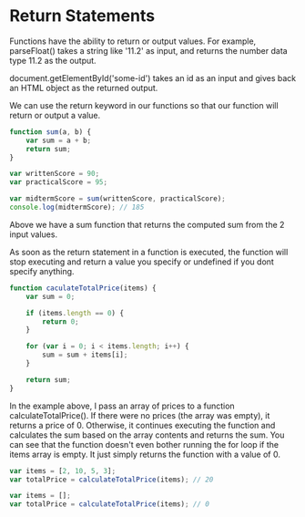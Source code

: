 Return Statements
=================

Functions have the ability to return or output values. For example, parseFloat() takes a string like '11.2' as input, and returns the number data type 11.2 as the output. 

document.getElementById('some-id') takes an id as an input and gives back an HTML object as the returned output.

We can use the return keyword in our functions so that our function will return or output a value.

```js
function sum(a, b) {
	var sum = a + b;
	return sum;
}

var writtenScore = 90;
var practicalScore = 95;

var midtermScore = sum(writtenScore, practicalScore);
console.log(midtermScore); // 185
```

Above we have a sum function that returns the computed sum from the 2 input values.

As soon as the return statement in a function is executed, the function will stop executing and return a value you specify or undefined if you dont specify anything.

```js
function caculateTotalPrice(items) {
	var sum = 0;

	if (items.length == 0) {
		return 0;
	}

	for (var i = 0; i < items.length; i++) {
		sum = sum + items[i];
	}

	return sum;
}
```

In the example above, I pass an array of prices to a function calculateTotalPrice(). If there were no prices (the array was empty), it returns a price of 0. Otherwise, it continues executing the function and calculates the sum based on the array contents and returns the sum. You can see that the function doesn't even bother running the for loop if the items array is empty. It just simply returns the function with a value of 0.

```js
var items = [2, 10, 5, 3];
var totalPrice = calculateTotalPrice(items); // 20
```

```js
var items = [];
var totalPrice = calculateTotalPrice(items); // 0
```
